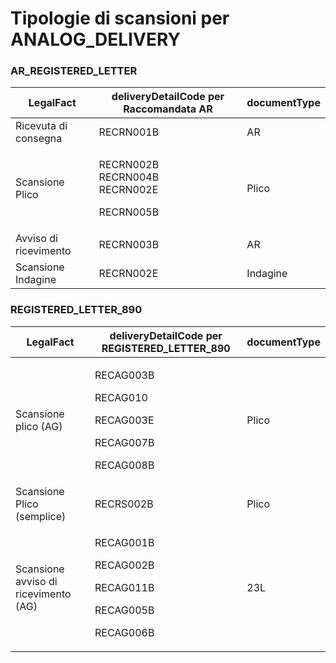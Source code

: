 # Tipologie di scansioni per ANALOG\_DELIVERY

### AR\_REGISTERED\_LETTER

| **LegalFact**         | **deliveryDetailCode per Raccomandata AR**                  | **documentType** |
| --------------------- | ----------------------------------------------------------- | ---------------- |
| Ricevuta di consegna  | RECRN001B                                                   | AR               |
| Scansione Plico       | <p>RECRN002B<br>RECRN004B<br>RECRN002E </p><p>RECRN005B</p> | Plico            |
| Avviso di ricevimento | RECRN003B                                                   | AR               |
| Scansione Indagine    | RECRN002E                                                   | Indagine         |

### REGISTERED\_LETTER\_890

| **LegalFact**                        | **deliveryDetailCode per REGISTERED\_LETTER\_890**                                          | **documentType** |
| ------------------------------------ | ------------------------------------------------------------------------------------------- | ---------------- |
| Scansione plico (AG)                 | <p></p><p>RECAG003B</p><p>RECAG010</p><p>RECAG003E </p><p>RECAG007B </p><p>RECAG008B</p>    | Plico            |
| Scansione Plico (semplice)           | RECRS002B                                                                                   | Plico            |
| Scansione avviso di ricevimento (AG) | <p></p><p>RECAG001B</p><p>RECAG002B</p><p>RECAG011B </p><p>RECAG005B </p><p>RECAG006B  </p> | 23L              |
